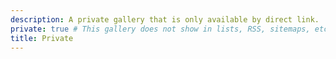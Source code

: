 ```yaml
---
description: A private gallery that is only available by direct link.
private: true # This gallery does not show in lists, RSS, sitemaps, etc. On list pages, use cascade to hide descendants.
title: Private
---
```

